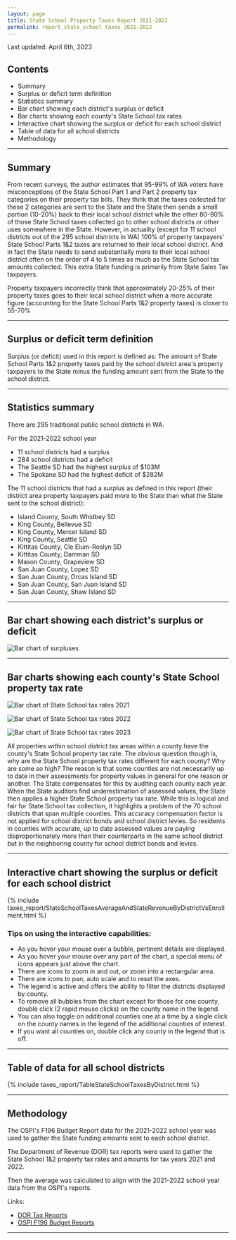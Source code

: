 ```yaml
---
layout: page
title: State School Property Taxes Report 2021-2022
permalink: report_state_school_taxes_2021-2022
---
```


Last updated: April 6th, 2023

## Contents
- Summary
- Surplus or deficit term definition
- Statistics summary
- Bar chart showing each district's surplus or deficit
- Bar charts showing each county's State School tax rates
- Interactive chart showing the surplus or deficit for each school district 
- Table of data for all school districts
- Methodology

___

## Summary
From recent surveys, the author estimates that 95-99% of WA voters have misconceptions of the State School Part 1 and Part 2 
property tax categories on their property tax bills. They think that the taxes collected for these 2 categories are sent to 
the State and the State then sends a small portion (10-20%) back to their local school district while the other 80-90% of 
those State School taxes collected go to other school districts or other uses somewhere in the State. However, in actuality (except for 11 school districts 
out of the 295 school districts in WA) 100% of property taxpayers' State School Parts 1&2 taxes are returned to their local school 
district. And in fact the State needs to send substantially more to their local school district often on the order of 4 to 5 
times as much as the State School tax amounts collected. This extra State funding is primarily from State Sales Tax taxpayers.

Property taxpayers incorrectly think that approximately 20-25% of their property taxes goes to their local school district when 
a more accurate figure (accounting for the State School Parts 1&2 property taxes) is closer to 55-70%

___

## Surplus or deficit term definition
Surplus (or deficit) used in this report is defined as: The amount of State School Parts 1&2 property taxes paid by the school district area's property taxpayers to the State 
minus the funding amount sent from the State to the school district.

___

## Statistics summary
There are 295 traditional public school districts in WA.

For the 2021-2022 school year
- 11 school districts had a surplus
- 284 school districts had a deficit
- The Seattle SD had the highest surplus of $103M
- The Spokane SD had the highest deficit of $282M

The 11 school districts that had a surplus as defined in this report (their district area property taxpayers paid more to the State than what the State sent to the school district):
- Island County, South Whidbey SD
- King County, Bellevue SD
- King County, Mercer Island SD
- King County, Seattle SD
- Kittitas County, Cle Elum-Roslyn SD
- Kittitas County, Damman SD
- Mason County, Grapeview SD
- San Juan County, Lopez SD
- San Juan County, Orcas Island SD
- San Juan County, San Juan Island SD
- San Juan County, Shaw Island SD

___

## Bar chart showing each district's surplus or deficit

![Bar chart of surpluses](pagesManual/TaxesReport/StateSchoolTaxesAverageAndStateRevenueByDistrict.png "Surpluses")

___

## Bar charts showing each county's State School property tax rate

![Bar chart of State School tax rates 2021](pagesManual/TaxesReport/StateSchoolTaxesByCounty2021.png "Bar chart of State School tax rates 2021")

![Bar chart of State School tax rates 2022](pagesManual/TaxesReport/StateSchoolTaxesByCounty2022.png "Bar chart of State School tax rates 2022")

![Bar chart of State School tax rates 2023](pagesManual/TaxesReport/StateSchoolTaxesByCounty2023.png "Bar chart of State School tax rates 2023")

All properties within school district tax areas within a county have the county's State School property tax rate. 
The obvious question though is, why are the State School property tax rates different for each county? 
Why are some so high? 
The reason is that some counties are not necessarily up to date in 
their assessments for property values in general for one reason or another. The State compensates for this by auditing each county each year. When the State auditors 
find underestimation of assessed 
values, the State then applies a higher State School property tax rate. While this is logical and fair for State School tax collection, it 
highlights a problem of the 70 school districts that span multiple counties. This accuracy compensation factor is not applied for school district 
bonds and school district levies. So residents in counties with accurate, up to date assessed values are paying disproportionately more than their counterparts 
in the same school district but in the neighboring county for school district bonds and levies. 

___

## Interactive chart showing the surplus or deficit for each school district

{% include taxes_report/StateSchoolTaxesAverageAndStateRevenueByDistrictVsEnrollment.html %}

### Tips on using the interactive capabilities:
- As you hover your mouse over a bubble, pertinent details are displayed.
- As you hover your mouse over any part of the chart, a special menu of icons appears just above the chart. 
- There are icons to zoom in and out, or zoom into a rectangular area.
- There are icons to pan, auto scale and to reset the axes.
- The legend is active and offers the ability to filter the districts displayed by county.
- To remove all bubbles from the chart except for those for one county, double click (2 rapid mouse clicks) on the county name in the legend.
- You can also toggle on additional counties one at a time by a single click on the county names in the legend of the additional counties of interest.
- If you want all counties on, double click any county in the legend that is off.

___

## Table of data for all school districts

{% include taxes_report/TableStateSchoolTaxesByDistrict.html %}

___

## Methodology
The OSPI's F196 Budget Report data for the 2021-2022 school year was used to gather the State funding amounts sent to each school district.

The Department of Revenue (DOR) tax reports were used to gather the State School 1&2 property tax rates and amounts for tax years 2021 and 2022. 

Then the average was calculated to align with the 2021-2022 school year data from the OSPI's reports.

Links: 
- [DOR Tax Reports](https://dor.wa.gov/about/statistics-reports/local-taxing-district-levy-detail "DOR")
- [OSPI F196 Budget Reports](https://dor.wa.gov/about/statistics-reports/local-taxing-district-levy-detail "DOR")

___

